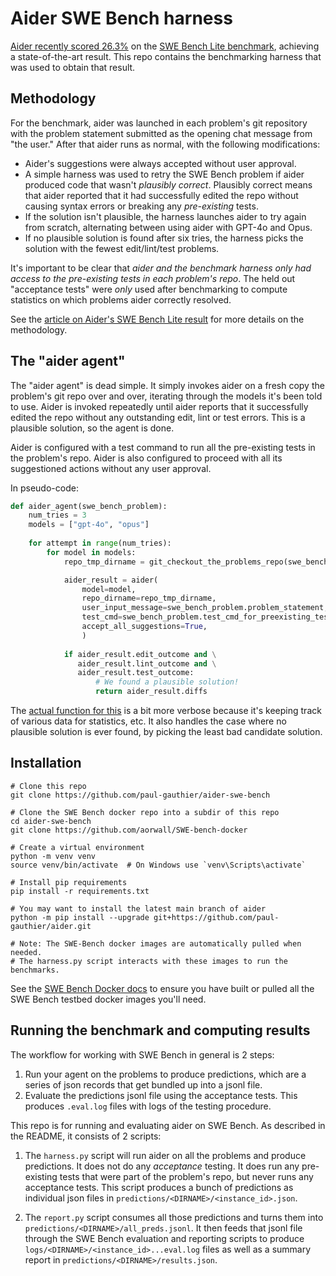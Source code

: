 
# Aider SWE Bench harness

[Aider recently scored 26.3%](https://github.com/swe-bench/experiments/pull/7)
on the
[SWE Bench Lite benchmark](https://www.swebench.com),
achieving a state-of-the-art result. 
This repo contains the benchmarking harness that was used to
obtain that result.

## Methodology

For the benchmark, 
aider was launched in each problem's git repository
with the problem statement
submitted as the opening chat message from "the user."
After that aider runs as normal, with the following modifications:

- Aider's suggestions were always accepted without user approval.
- A simple harness was used to retry the SWE Bench problem if aider produced code that wasn't *plausibly correct*.
Plausibly correct means that aider reported that it had successfully edited the repo
without causing syntax errors or breaking any *pre-existing* tests.
- If the solution isn't plausible, the harness launches aider to try again from scratch,
alternating between using aider with GPT-4o and Opus.
- If no plausible solution is found after six tries, the harness picks the solution
with the fewest edit/lint/test problems.

It's important to be clear that
*aider and the benchmark harness
only had access to the pre-existing tests in each problem's repo*.
The held out "acceptance tests" were *only* used
after benchmarking to compute statistics on which problems aider
correctly resolved.

See the
[article on Aider's SWE Bench Lite result](https://aider.chat/2024/05/22/swe-bench-lite.html)
for more details on the methodology.

## The "aider agent"

The "aider agent" is dead simple.
It simply invokes aider on a fresh copy the problem's git repo
over and over,
iterating through the models it's been told to use.
Aider is invoked repeatedly until aider reports that it
successfully edited the repo without any outstanding edit, lint or test errors.
This is a plausible solution, so the agent is done.

Aider is configured
with a test command to run all the pre-existing tests in the problem's repo.
Aider is also configured
to proceed with all its suggestioned actions
without any user approval.

In pseudo-code:

```python
def aider_agent(swe_bench_problem):
    num_tries = 3
    models = ["gpt-4o", "opus"]
    
    for attempt in range(num_tries):
        for model in models:
            repo_tmp_dirname = git_checkout_the_problems_repo(swe_bench_problem)

            aider_result = aider(
                model=model,
                repo_dirname=repo_tmp_dirname,
                user_input_message=swe_bench_problem.problem_statement,
                test_cmd=swe_bench_problem.test_cmd_for_preexisting_tests,
                accept_all_suggestions=True,
                )
            
            if aider_result.edit_outcome and \
               aider_result.lint_outcome and \
               aider_result.test_outcome:
                   # We found a plausible solution!
                   return aider_result.diffs
```

The 
[actual function for this](https://github.com/paul-gauthier/aider-swe-bench/blob/main/harness.py#L198)
is a bit more verbose because it's keeping
track of various data for statistics, etc.
It also handles the case where no plausible solution is ever found,
by picking the least bad candidate solution.

## Installation

```
# Clone this repo
git clone https://github.com/paul-gauthier/aider-swe-bench

# Clone the SWE Bench docker repo into a subdir of this repo
cd aider-swe-bench
git clone https://github.com/aorwall/SWE-bench-docker

# Create a virtual environment
python -m venv venv
source venv/bin/activate  # On Windows use `venv\Scripts\activate`

# Install pip requirements
pip install -r requirements.txt

# You may want to install the latest main branch of aider
python -m pip install --upgrade git+https://github.com/paul-gauthier/aider.git

# Note: The SWE-Bench docker images are automatically pulled when needed.
# The harness.py script interacts with these images to run the benchmarks.
```

See the
[SWE Bench Docker docs](https://github.com/aorwall/SWE-bench-docker)
to ensure you have built or pulled all the SWE Bench testbed
docker images you'll need.

## Running the benchmark and computing results

The workflow for working with SWE Bench in general is 2 steps:

1. Run your agent on the problems to produce predictions, which are a series of json records that get bundled up into a jsonl file.
2. Evaluate the predictions jsonl file using the acceptance tests. This produces `.eval.log` files with logs of the testing procedure.

This repo is for running and evaluating aider on SWE Bench. As described in the README, it consists of 2 scripts:

1. The `harness.py` script will run aider on all the problems and produce predictions. It does not do any *acceptance* testing. It does run any pre-existing tests that were part of the problem's repo, but never runs any acceptance tests. This script produces a bunch of predictions as individual json files in `predictions/<DIRNAME>/<instance_id>.json`.

2. The `report.py` script consumes all those predictions and turns them into `predictions/<DIRNAME>/all_preds.jsonl`. It then feeds that jsonl file through the SWE Bench evaluation and reporting scripts to produce `logs/<DIRNAME>/<instance_id>...eval.log` files as well as a summary report in `predictions/<DIRNAME>/results.json`.
